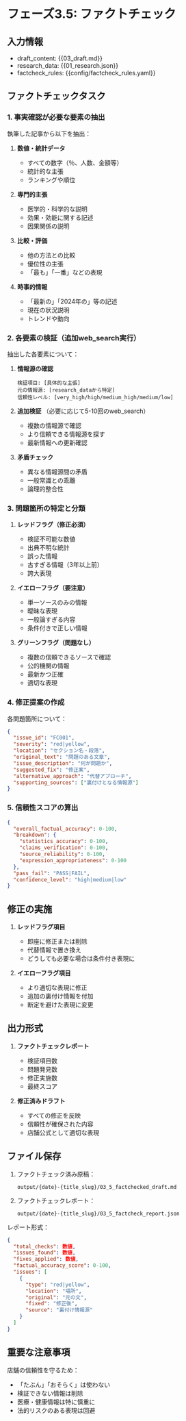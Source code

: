 # フェーズ3.5: ファクトチェック

## 入力情報
- draft_content: {{03_draft.md}}
- research_data: {{01_research.json}}
- factcheck_rules: {{config/factcheck_rules.yaml}}

## ファクトチェックタスク

### 1. 事実確認が必要な要素の抽出

執筆した記事から以下を抽出：

1. **数値・統計データ**
   - すべての数字（％、人数、金額等）
   - 統計的な主張
   - ランキングや順位

2. **専門的主張**
   - 医学的・科学的な説明
   - 効果・効能に関する記述
   - 因果関係の説明

3. **比較・評価**
   - 他の方法との比較
   - 優位性の主張
   - 「最も」「一番」などの表現

4. **時事的情報**
   - 「最新の」「2024年の」等の記述
   - 現在の状況説明
   - トレンドや動向

### 2. 各要素の検証（追加web_search実行）

抽出した各要素について：

1. **情報源の確認**
   ```
   検証項目: [具体的な主張]
   元の情報源: [research_dataから特定]
   信頼性レベル: [very_high/high/medium_high/medium/low]
   ```

2. **追加検証** （必要に応じて5-10回のweb_search）
   - 複数の情報源で確認
   - より信頼できる情報源を探す
   - 最新情報への更新確認

3. **矛盾チェック**
   - 異なる情報源間の矛盾
   - 一般常識との乖離
   - 論理的整合性

### 3. 問題箇所の特定と分類

1. **レッドフラグ（修正必須）**
   - 検証不可能な数値
   - 出典不明な統計
   - 誤った情報
   - 古すぎる情報（3年以上前）
   - 誇大表現

2. **イエローフラグ（要注意）**
   - 単一ソースのみの情報
   - 曖昧な表現
   - 一般論すぎる内容
   - 条件付きで正しい情報

3. **グリーンフラグ（問題なし）**
   - 複数の信頼できるソースで確認
   - 公的機関の情報
   - 最新かつ正確
   - 適切な表現

### 4. 修正提案の作成

各問題箇所について：

```json
{
  "issue_id": "FC001",
  "severity": "red|yellow",
  "location": "セクション名・段落",
  "original_text": "問題のある文章",
  "issue_description": "何が問題か",
  "suggested_fix": "修正案",
  "alternative_approach": "代替アプローチ",
  "supporting_sources": ["裏付けとなる情報源"]
}
```

### 5. 信頼性スコアの算出

```json
{
  "overall_factual_accuracy": 0-100,
  "breakdown": {
    "statistics_accuracy": 0-100,
    "claims_verification": 0-100,
    "source_reliability": 0-100,
    "expression_appropriateness": 0-100
  },
  "pass_fail": "PASS|FAIL",
  "confidence_level": "high|medium|low"
}
```

## 修正の実施

1. **レッドフラグ項目**
   - 即座に修正または削除
   - 代替情報で置き換え
   - どうしても必要な場合は条件付き表現に

2. **イエローフラグ項目**
   - より適切な表現に修正
   - 追加の裏付け情報を付加
   - 断定を避けた表現に変更

## 出力形式

1. **ファクトチェックレポート**
   - 検証項目数
   - 問題発見数
   - 修正実施数
   - 最終スコア

2. **修正済みドラフト**
   - すべての修正を反映
   - 信頼性が確保された内容
   - 店舗公式として適切な表現

## ファイル保存

1. ファクトチェック済み原稿：
   ```
   output/{date}-{title_slug}/03_5_factchecked_draft.md
   ```

2. ファクトチェックレポート：
   ```
   output/{date}-{title_slug}/03_5_factcheck_report.json
   ```

レポート形式：
```json
{
  "total_checks": 数値,
  "issues_found": 数値,
  "fixes_applied": 数値,
  "factual_accuracy_score": 0-100,
  "issues": [
    {
      "type": "red|yellow",
      "location": "場所",
      "original": "元の文",
      "fixed": "修正後",
      "source": "裏付け情報源"
    }
  ]
}
```

## 重要な注意事項

店舗の信頼性を守るため：
- 「たぶん」「おそらく」は使わない
- 検証できない情報は削除
- 医療・健康情報は特に慎重に
- 法的リスクのある表現は回避